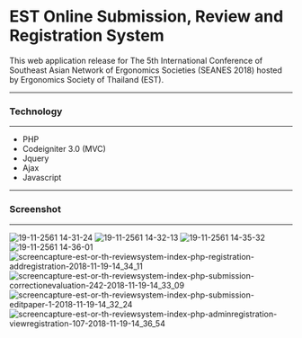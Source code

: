# EST Online Submission, Review and Registration System

This web application release for The 5th International Conference of Southeast Asian Network of Ergonomics Societies (SEANES 2018) hosted by Ergonomics Society of Thailand (EST). 

*******************
### Technology
*******************
- PHP
- Codeigniter 3.0 (MVC)
- Jquery
- Ajax
- Javascript


*******************
### Screenshot
*******************

![19-11-2561 14-31-24](https://user-images.githubusercontent.com/35105143/48692829-099e5680-ec0a-11e8-9b05-50342b6ee17f.jpg)
![19-11-2561 14-32-13](https://user-images.githubusercontent.com/35105143/48692830-0a36ed00-ec0a-11e8-9280-63f69f9af575.jpg)
![19-11-2561 14-35-32](https://user-images.githubusercontent.com/35105143/48692831-0a36ed00-ec0a-11e8-810e-1d9117a8802d.jpg)
![19-11-2561 14-36-01](https://user-images.githubusercontent.com/35105143/48692832-0acf8380-ec0a-11e8-9e98-d6c02b9af67d.jpg)
![screencapture-est-or-th-reviewsystem-index-php-registration-addregistration-2018-11-19-14_34_11](https://user-images.githubusercontent.com/35105143/48692834-0acf8380-ec0a-11e8-98db-9ffff44330fd.png)
![screencapture-est-or-th-reviewsystem-index-php-submission-correctionevaluation-242-2018-11-19-14_33_09](https://user-images.githubusercontent.com/35105143/48692835-0acf8380-ec0a-11e8-85ef-8bf86ee1ea77.png)
![screencapture-est-or-th-reviewsystem-index-php-submission-editpaper-1-2018-11-19-14_32_24](https://user-images.githubusercontent.com/35105143/48692836-0b681a00-ec0a-11e8-82e1-5cdbe50d9b00.png)
![screencapture-est-or-th-reviewsystem-index-php-adminregistration-viewregistration-107-2018-11-19-14_36_54](https://user-images.githubusercontent.com/35105143/48692837-0b681a00-ec0a-11e8-819c-e4f5de253b25.png)
